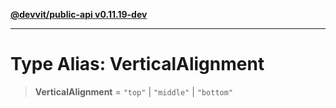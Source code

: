 [**@devvit/public-api v0.11.19-dev**](../../../../../../README.md)

---

# Type Alias: VerticalAlignment

> **VerticalAlignment** = `"top"` \| `"middle"` \| `"bottom"`
